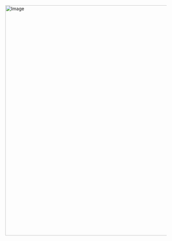 <img width="550" height="720" alt="Image" src="https://github.com/user-attachments/assets/4666d2c4-adba-4e95-a4b3-e7c60862f57e" />